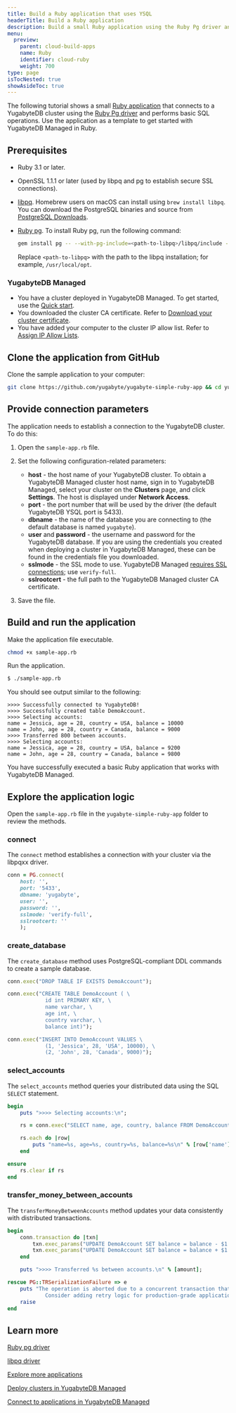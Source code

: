 ```yaml
---
title: Build a Ruby application that uses YSQL
headerTitle: Build a Ruby application
description: Build a small Ruby application using the Ruby Pg driver and using the YSQL API to connect to and interact with a YugabyteDB Managed cluster.
menu:
  preview:
    parent: cloud-build-apps
    name: Ruby
    identifier: cloud-ruby
    weight: 700
type: page
isTocNested: true
showAsideToc: true
---
```


The following tutorial shows a small [Ruby application](https://github.com/yugabyte/yugabyte-simple-ruby-app) that connects to a YugabyteDB cluster using the [Ruby Pg driver](../../../../reference/drivers/ysql-client-drivers/#pg) and performs basic SQL operations. Use the application as a template to get started with YugabyteDB Managed in Ruby.

## Prerequisites

- Ruby 3.1 or later.
- OpenSSL 1.1.1 or later (used by libpq and pg to establish secure SSL connections).
- [libpq](../../../../reference/drivers/ysql-client-drivers/#libpq). Homebrew users on macOS can install using `brew install libpq`. You can download the PostgreSQL binaries and source from [PostgreSQL Downloads](https://www.postgresql.org/download/).
- [Ruby pg](../../../../reference/drivers/ysql-client-drivers/#pg). To install Ruby pg, run the following command:

    ```sh
    gem install pg -- --with-pg-include=<path-to-libpq>/libpq/include --with-pg-lib=<path-to-libpq>/libpq/lib
    ```

    Replace `<path-to-libpq>` with the path to the libpq installation; for example, `/usr/local/opt`.

### YugabyteDB Managed

- You have a cluster deployed in YugabyteDB Managed. To get started, use the [Quick start](../../).
- You downloaded the cluster CA certificate. Refer to [Download your cluster certificate](../../../cloud-secure-clusters/cloud-authentication/#download-your-cluster-certificate).
- You have added your computer to the cluster IP allow list. Refer to [Assign IP Allow Lists](../../../cloud-secure-clusters/add-connections/).

## Clone the application from GitHub

Clone the sample application to your computer:

```sh
git clone https://github.com/yugabyte/yugabyte-simple-ruby-app && cd yugabyte-simple-ruby-app
```

## Provide connection parameters

The application needs to establish a connection to the YugabyteDB cluster. To do this:

1. Open the `sample-app.rb` file.

2. Set the following configuration-related parameters:

    - **host** - the host name of your YugabyteDB cluster. To obtain a YugabyteDB Managed cluster host name, sign in to YugabyteDB Managed, select your cluster on the **Clusters** page, and click **Settings**. The host is displayed under **Network Access**.
    - **port** - the port number that will be used by the driver (the default YugabyteDB YSQL port is 5433).
    - **dbname** - the name of the database you are connecting to (the default database is named `yugabyte`).
    - **user** and **password** - the username and password for the YugabyteDB database. If you are using the credentials you created when deploying a cluster in YugabyteDB Managed, these can be found in the credentials file you downloaded.
    - **sslmode** - the SSL mode to use. YugabyteDB Managed [requires SSL connections](../../../cloud-secure-clusters/cloud-authentication/#ssl-modes-in-ysql); use `verify-full`.
    - **sslrootcert** - the full path to the YugabyteDB Managed cluster CA certificate.

3. Save the file.

## Build and run the application

Make the application file executable.

```sh
chmod +x sample-app.rb
```

Run the application.

```sh
$ ./sample-app.rb
```

You should see output similar to the following:

```output
>>>> Successfully connected to YugabyteDB!
>>>> Successfully created table DemoAccount.
>>>> Selecting accounts:
name = Jessica, age = 28, country = USA, balance = 10000
name = John, age = 28, country = Canada, balance = 9000
>>>> Transferred 800 between accounts.
>>>> Selecting accounts:
name = Jessica, age = 28, country = USA, balance = 9200
name = John, age = 28, country = Canada, balance = 9800
```

You have successfully executed a basic Ruby application that works with YugabyteDB Managed.

## Explore the application logic

Open the `sample-app.rb` file in the `yugabyte-simple-ruby-app` folder to review the methods.

### connect

The `connect` method establishes a connection with your cluster via the libpqxx driver.

```ruby
conn = PG.connect(
    host: '',
    port: '5433',
    dbname: 'yugabyte',
    user: '',
    password: '',
    sslmode: 'verify-full',
    sslrootcert: ''
    );
```

### create_database

The `create_database` method uses PostgreSQL-compliant DDL commands to create a sample database.

```ruby
conn.exec("DROP TABLE IF EXISTS DemoAccount");

conn.exec("CREATE TABLE DemoAccount ( \
            id int PRIMARY KEY, \
            name varchar, \
            age int, \
            country varchar, \
            balance int)");

conn.exec("INSERT INTO DemoAccount VALUES \
            (1, 'Jessica', 28, 'USA', 10000), \
            (2, 'John', 28, 'Canada', 9000)");
```

### select_accounts

The `select_accounts` method queries your distributed data using the SQL `SELECT` statement.

```ruby
begin
    puts ">>>> Selecting accounts:\n";

    rs = conn.exec("SELECT name, age, country, balance FROM DemoAccount");

    rs.each do |row|
        puts "name=%s, age=%s, country=%s, balance=%s\n" % [row['name'], row['age'], row['country'], row['balance']];
    end

ensure
    rs.clear if rs
end
```

### transfer_money_between_accounts

The `transferMoneyBetweenAccounts` method updates your data consistently with distributed transactions.

```ruby
begin
    conn.transaction do |txn|
        txn.exec_params("UPDATE DemoAccount SET balance = balance - $1 WHERE name = \'Jessica\'", [amount]);
        txn.exec_params("UPDATE DemoAccount SET balance = balance + $1 WHERE name = \'John\'", [amount]);
    end

    puts ">>>> Transferred %s between accounts.\n" % [amount];

rescue PG::TRSerializationFailure => e
    puts "The operation is aborted due to a concurrent transaction that is modifying the same set of rows. \
            Consider adding retry logic for production-grade applications.";
    raise
end
```

## Learn more

[Ruby pg driver](../../../../reference/drivers/ysql-client-drivers/#pg)

[libpq driver](../../../../reference/drivers/ysql-client-drivers/#libpq)

[Explore more applications](../../../cloud-examples/)

[Deploy clusters in YugabyteDB Managed](../../../cloud-basics)

[Connect to applications in YugabyteDB Managed](../../../cloud-connect/connect-applications/)
